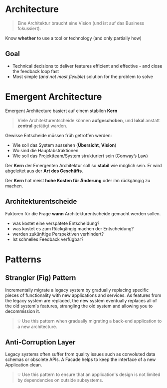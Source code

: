 # Architecture
> Eine Architektur braucht eine Vision (und ist auf das Business fokussiert).

Know __whether__ to use a tool or technology (and only partially how)

## Goal
* Technical decisions to deliver features efficient and effective - and close the feedback loop fast
* Most simple (_and not most flexible_) solution for the problem to solve

# Emergent Architecture
Emergent Architecture basiert auf einem stabilen __Kern__
> Viele Architekturentscheide können __aufgeschoben__, ​
und __lokal__ anstatt __zentral__ getätigt warden.​

Gewisse Entscheide müssen früh getroffen werden:​

* Wie soll das System aussehen (__Übersicht__, __Vision__)​
* Wo sind die Hauptabstraktionen​
* Wie soll das Projektteam/System strukturiert sein (Conway’s Law)​

Der __Kern__ der Emergenten Architektur soll so __stabil__ wie möglich sein. Er wird abgeleitet aus der __Art des Geschäfts__.​

Der __Kern__ hat meist __hohe Kosten für Änderung__ oder ihn rückgängig zu machen.

## Architekturentscheide
Faktoren für die Frage __wann__ Architekturentscheide gemacht werden sollen.
* was kostet eine verspätete Entscheidung?
* was kostet es zum Rückgängig machen der Entscheidung?
* werden zukünftige Perspektiven verhindert?
* Ist schnelles Feedback verfügbar?

# Patterns
## Strangler (Fig) Pattern
Incrementally migrate a legacy system by gradually replacing specific pieces of functionality with new applications and services. As features from the legacy system are replaced, the new system eventually replaces all of the old system's features, strangling the old system and allowing you to decommission it.

> 💡 Use this pattern when gradually migrating a back-end application to a new architecture.

## Anti-Corruption Layer
Legacy systems often suffer from quality issues such as convoluted data schemas or obsolete APIs. A Facade helps to keep the interface of a new Application clean. 

> 💡 Use this pattern to ensure that an application's design is not limited by dependencies on outside subsystems.

